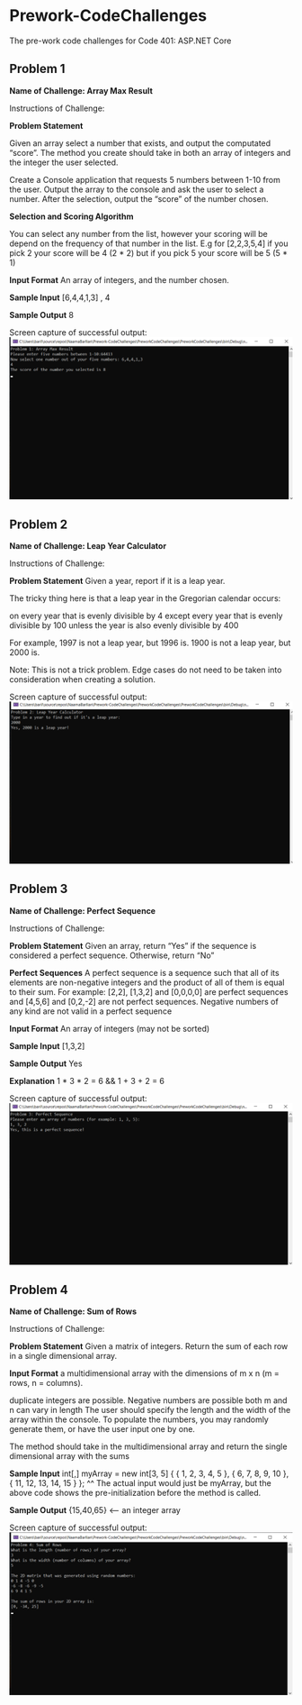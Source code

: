 # Prework-CodeChallenges
The pre-work code challenges for Code 401: ASP.NET Core

## Problem 1

**Name of Challenge: Array Max Result**

Instructions of Challenge: 

**Problem Statement**

Given an array select a number that exists, and output the computated “score”. The method you create should take in both an array of integers and the integer the user selected.

Create a Console application that requests 5 numbers between 1-10 from the user. Output the array to the console and ask the user to select a number. After the selection, output the “score” of the number chosen.

**Selection and Scoring Algorithm**

You can select any number from the list, however your scoring will be depend on the frequency of that number in the list. E.g for [2,2,3,5,4] if you pick 2 your score will be 4 (2 * 2) but if you pick 5 your score will be 5 (5 * 1)

**Input Format**
An array of integers, and the number chosen.

**Sample Input**
[6,4,4,1,3] , 4

**Sample Output**
8

Screen capture of successful output:
![problem1](https://github.com/NaamaBarIlan/Prework-CodeChallenges/blob/master/PreworkCodeChallenges/PreworkCodeChallenges/images/problem1.png)

## Problem 2

**Name of Challenge: Leap Year Calculator**

Instructions of Challenge: 

**Problem Statement**
Given a year, report if it is a leap year.

The tricky thing here is that a leap year in the Gregorian calendar occurs:

on every year that is evenly divisible by 4
except every year that is evenly divisible by 100
unless the year is also evenly divisible by 400

For example, 1997 is not a leap year, but 1996 is. 1900 is not a leap year, but 2000 is.

Note: This is not a trick problem. Edge cases do not need to be taken into consideration when creating a solution.

Screen capture of successful output:
![problem2](https://github.com/NaamaBarIlan/Prework-CodeChallenges/blob/master/PreworkCodeChallenges/PreworkCodeChallenges/images/problem2.png)

## Problem 3  

**Name of Challenge: Perfect Sequence**

Instructions of Challenge: 

**Problem Statement**
Given an array, return “Yes” if the sequence is considered a perfect sequence. Otherwise, return “No”

**Perfect Sequences**
A perfect sequence is a sequence such that all of its elements are non-negative integers and the product of all of them is equal to their sum. For example: [2,2], [1,3,2] and [0,0,0,0] are perfect sequences and [4,5,6] and [0,2,-2] are not perfect sequences. Negative numbers of any kind are not valid in a perfect sequence

**Input Format**
An array of integers (may not be sorted)

**Sample Input**
[1,3,2]

**Sample Output**
Yes

**Explanation**
1 * 3 * 2 = 6 && 1 + 3 + 2 = 6

Screen capture of successful output:
![problem3](https://github.com/NaamaBarIlan/Prework-CodeChallenges/blob/master/PreworkCodeChallenges/PreworkCodeChallenges/images/problem3.png)

## Problem 4  

**Name of Challenge: Sum of Rows**

Instructions of Challenge: 

**Problem Statement**
Given a matrix of integers. Return the sum of each row in a single dimensional array.

**Input Format**
a multidimensional array with the dimensions of m x n (m = rows, n = columns).

duplicate integers are possible.
Negative numbers are possible
both m and n can vary in length
The user should specify the length and the width of the array within the console. To populate the numbers, you may randomly generate them, or have the user input one by one.

The method should take in the multidimensional array and return the single dimensional array with the sums

**Sample Input**
int[,] myArray = new int[3, 5] { { 1, 2, 3, 4, 5 }, { 6, 7, 8, 9, 10 }, { 11, 12, 13, 14, 15 } };
^^ The actual input would just be myArray, but the above code shows the pre-initialization before the method is called.

**Sample Output**
{15,40,65} <– an integer array

Screen capture of successful output:
![problem4](https://github.com/NaamaBarIlan/Prework-CodeChallenges/blob/master/PreworkCodeChallenges/PreworkCodeChallenges/images/problem4.png)
